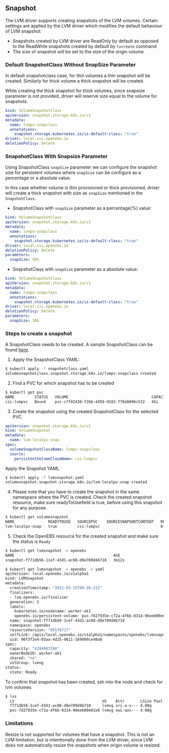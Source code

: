## Snapshot

The LVM driver supports creating snapshots of the LVM volumes. Certain settings are applied by the LVM driver which modifies the default behaviour of LVM snapshot:

- Snapshots created by LVM driver are ReadOnly by default as opposed to the ReadWrite snapshots created by default by `lvcreate` command
- The size of snapshot will be set to the size of the origin volume


### Default SnapshotClass Without SnapSize Parameter

In default snapshotclass case, for thin volumes a thin snapshot will be created. Similarly for thick volume a thick snapshot will be created.

While creating the thick snapshot for thick volumes, since snapsize parameter is not provided, driver will reserve size equal to the volume for snapshots.

```yaml
kind: VolumeSnapshotClass
apiVersion: snapshot.storage.k8s.io/v1
metadata:
  name: lvmpv-snapclass
  annotations:
    snapshot.storage.kubernetes.io/is-default-class: "true"
driver: local.csi.openebs.io
deletionPolicy: Delete
```


### SnapshotClass With Snapsize Parameter

Using SnapshotClass `snapSize` parameter we can configure the snapshot size for persistent volumes where `snapSize` can be configure as a percentage or a absolute value.

In this case whether volume is thin provisioned or thick provisioned, driver will create a thick snapshot with size as `snapSize` mentioned in the `SnapshotClass`.

- SnapshotClass with `snapSize` parameter as a percentage(%) value:

```yaml
kind: VolumeSnapshotClass
apiVersion: snapshot.storage.k8s.io/v1
metadata:
  name: lvmpv-snapclass
  annotations:
    snapshot.storage.kubernetes.io/is-default-class: "true"
driver: local.csi.openebs.io
deletionPolicy: Delete
parameters:
  snapSize: 50%
```

- SnapshotClass with `snapSize` parameter as a absolute value:

```yaml
kind: VolumeSnapshotClass
apiVersion: snapshot.storage.k8s.io/v1
metadata:
  name: lvmpv-snapclass
  annotations:
    snapshot.storage.kubernetes.io/is-default-class: "true"
driver: local.csi.openebs.io
deletionPolicy: Delete
parameters:
  snapSize: 10G
```

### Steps to create a snapshot

A SnapshotClass needs to be created. A sample SnapshotClass can be found [here](https://github.com/openebs/lvm-localpv/blob/HEAD/deploy/sample/lvmsnapclass.yaml).

1. Apply the SnapshotClass YAML:
```bash
$ kubectl apply -f snapshotclass.yaml
volumesnapshotclass.snapshot.storage.k8s.io/lvmpv-snapclass created
```

2. Find a PVC for which snapshot has to be created
```bash
$ kubectl get pvc
NAME         STATUS   VOLUME                                     CAPACITY   ACCESS MODES   STORAGECLASS    AGE
csi-lvmpvc   Bound    pvc-c7f42430-f2bb-4459-9182-f76b8896c532   4Gi        RWO            openebs-lvmsc   53s
```

3. Create the snapshot using the created SnapshotClass for the selected PVC
```yaml
apiVersion: snapshot.storage.k8s.io/v1
kind: VolumeSnapshot
metadata:
  name: lvm-localpv-snap
spec:
  volumeSnapshotClassName: lvmpv-snapclass
  source:
    persistentVolumeClaimName: csi-lvmpvc
```

Apply the Snapshot YAML
```bash
$ kubectl apply -f lvmsnapshot.yaml
volumesnapshot.snapshot.storage.k8s.io/lvm-localpv-snap created
```

4. Please note that you have to create the snapshot in the same namespace where the PVC is created. Check the created snapshot resource, make sure readyToUsefield is true, before using this snapshot for any purpose. 
```bash
$ kubectl get volumesnapshot
NAME               READYTOUSE   SOURCEPVC    SOURCESNAPSHOTCONTENT   RESTORESIZE   SNAPSHOTCLASS     SNAPSHOTCONTENT                                    CREATIONTIME   AGE
lvm-localpv-snap   true         csi-lvmpvc                           0             lvmpv-snapclass   snapcontent-f771db56-1cef-43d1-ac88-d0e789d4b718   15s            15s
```

5. Check the OpenEBS resource for the created snapshot and make sure the status is `Ready`
```bash
$ kubectl get lvmsnapshot -n openebs
NAME                                            AGE
snapshot-f771db56-1cef-43d1-ac88-d0e789d4b718   3m12s
```

```bash
$ kubectl get lvmsnapshot -n openebs -o yaml
apiVersion: local.openebs.io/v1alpha1
kind: LVMSnapshot
metadata:
  creationTimestamp: "2021-03-15T08:36:21Z"
  finalizers:
  - lvm.openebs.io/finalizer
  generation: 2
  labels:
    kubernetes.io/nodename: worker-ak1
    openebs.io/persistent-volume: pvc-7d27935e-c72a-4f6b-8314-96ee600e01e8
  name: snapshot-f771db56-1cef-43d1-ac88-d0e789d4b718
  namespace: openebs
  resourceVersion: "95576717"
  selfLink: /apis/local.openebs.io/v1alpha1/namespaces/openebs/lvmsnapshots/snapshot-f771db56-1cef-43d1-ac88-d0e789d4b718
  uid: 96f3f2e4-93aa-4d25-9611-169099ce40a8
spec:
  capacity: "4294967296"
  ownerNodeID: worker-ak1
  shared: "no"
  volGroup: lvmvg
status:
  state: Ready
```

To confirm that snapshot has been created, ssh into the node and check for lvm volumes
```bash
$ lvs
  LV                                       VG    Attr       LSize Pool Origin                                   Data%  Meta%  Move Log Cpy%Sync Convert
  f771db56-1cef-43d1-ac88-d0e789d4b718     lvmvg sri-a-s--- 4.00g      pvc-7d27935e-c72a-4f6b-8314-96ee600e01e8 0.00                                   
  pvc-7d27935e-c72a-4f6b-8314-96ee600e01e8 lvmvg owi-aos--- 4.00g                                                                                      
```

### Limitations

Resize is not supported for volumes that have a snapshot. This is not an LVM limitation, but is intentionally done from the LVM driver, since LVM does not automatically resize the snapshots when origin volume is resized.
